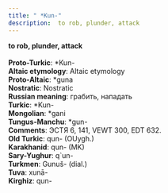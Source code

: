 ```yaml
---
title: " *Kun-"
description:  to rob, plunder, attack
---
```

<strong> to rob, plunder, attack</strong><br><br>
<strong>Proto-Turkic</strong>:  *Kun-<br>
<strong>Altaic etymology</strong>:  Altaic etymology<br>
<strong> Proto-Altaic</strong>:  *guna<br>
<strong>Nostratic</strong>:  Nostratic<br>
<strong>Russian meaning</strong>:  грабить, нападать<br>
<strong>Turkic</strong>:  *Kun-<br>
<strong>Mongolian</strong>:  *gani<br>
<strong>Tungus-Manchu</strong>:  *gun-<br>
<strong>Comments</strong>:  ЭСТЯ 6, 141, VEWT 300, EDT 632.<br>
<strong>Old Turkic</strong>:  qun- (OUygh.)<br>
<strong>Karakhanid</strong>:  qun- (MK)<br>
<strong>Sary-Yughur</strong>:  q`un-<br>
<strong>Turkmen</strong>:  Gunuš- (dial.)<br>
<strong>Tuva</strong>:  xunā-<br>
<strong>Kirghiz</strong>:  qun-<br>


